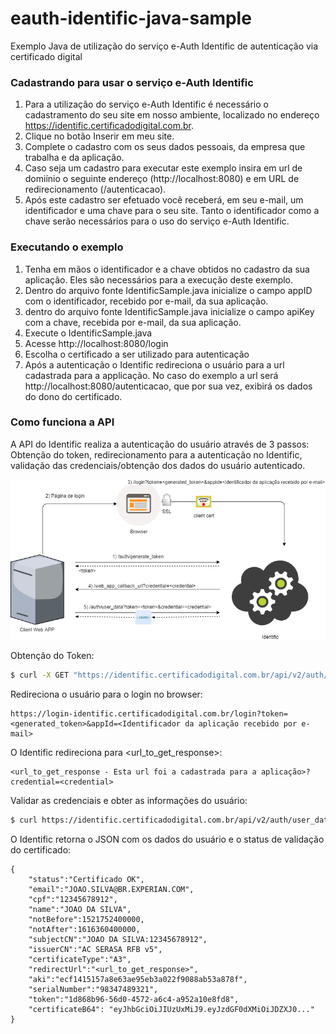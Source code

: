 # eauth-identific-java-sample
Exemplo Java de utilização do serviço e-Auth Identific de autenticação via certificado digital

### Cadastrando para usar o serviço e-Auth Identific ###
 
1. Para a utilização do serviço e-Auth Identific é necessário o cadastramento do seu site em nosso ambiente, localizado no endereço https://identific.certificadodigital.com.br.
1. Clique no botão Inserir em meu site.
1. Complete o cadastro com os seus dados pessoais, da empresa que trabalha e da aplicação. 
1. Caso seja um cadastro para executar este exemplo insira em url de domiínio o seguinte endereço (http://localhost:8080) e em URL de redirecionamento (/autenticacao). 
1. Após este cadastro ser efetuado você receberá, em seu e-mail, um identificador e uma chave para o seu site. Tanto o identificador como a chave serão necessários para o uso do serviço e-Auth Identific. 

### Executando o exemplo ###

1. Tenha em mãos o identificador e a chave obtidos no cadastro da sua aplicação. Eles são necessários para a execução deste exemplo.   
1. Dentro do arquivo fonte IdentificSample.java inicialize o campo appID com o identificador, recebido por e-mail,
da sua aplicação.
1. dentro do arquivo fonte IdentificSample.java inicialize o campo apiKey com a chave, recebida por e-mail,
da sua aplicação.
1. Execute o IdentificSample.java
1. Acesse http://localhost:8080/login
1. Escolha o certificado a ser utilizado para autenticação
1. Após a autenticação o Identific redireciona o usuário para a url cadastrada para a applicação. No caso do exemplo a url será http://localhost:8080/autenticacao, que por sua vez, exibirá os dados do dono do certificado.

### Como funciona a API ###

A API do Identific realiza a autenticação do usuário através de 3 passos: Obtenção do token, redirecionamento para a autenticação no Identific, validação das credenciais/obtenção dos dados do usuário autenticado.

![alt text](docs/identific_api_flow.png)

Obtenção do Token:

```sh
$ curl -X GET "https://identific.certificadodigital.com.br/api/v2/auth/generate_token" -H "Authorization: Bearer <Chave recebida por e-mail>"

```

Redireciona o usuário para o login no browser:

```
https://login-identific.certificadodigital.com.br/login?token=<generated_token>&appId=<Identificador da aplicação recebido por e-mail>
```

O Identific redireciona para <url_to_get_response>:

```
<url_to_get_response - Esta url foi a cadastrada para a aplicação>?credential=<credential>

```

Validar as credenciais e obter as informações do usuário:

```sh
$ curl https://identific.certificadodigital.com.br/api/v2/auth/user_data -d token=<token> -d credential=<credential> -H "Authorization: Bearer <Chave recebida por e-mail>" 
```

O Identific retorna o JSON com os dados do usuário e o status de validação do certificado:

```
{
	"status":"Certificado OK",
	"email":"JOAO.SILVA@BR.EXPERIAN.COM",
	"cpf":"12345678912",
	"name":"JOAO DA SILVA",
	"notBefore":1521752400000,
	"notAfter":1616360400000,
	"subjectCN":"JOAO DA SILVA:12345678912",
	"issuerCN":"AC SERASA RFB v5",
	"certificateType":"A3",
	"redirectUrl":"<url_to_get_response>",
	"aki":"ecf1415157a8e63ae95eb3a022f9088ab53a878f",
	"serialNumber":"98347489321",
	"token":"1d868b96-56d0-4572-a6c4-a952a10e8fd8",
	"certificateB64": "eyJhbGciOiJIUzUxMiJ9.eyJzdGF0dXMiOiJDZXJ0..."
}
```
